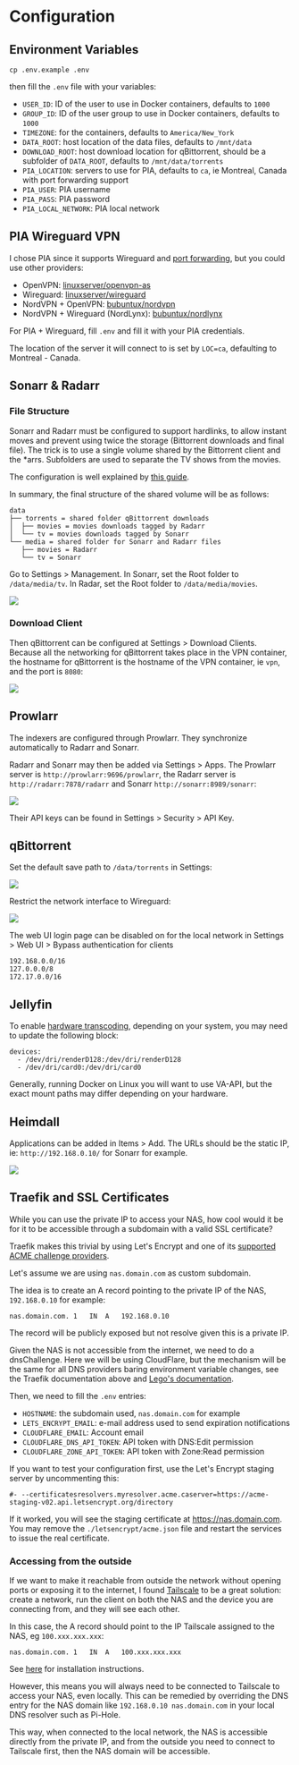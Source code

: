 # Configuration

## Environment Variables

`cp .env.example .env`

then fill the `.env` file with your variables:

- `USER_ID`: ID of the user to use in Docker containers, defaults to `1000`
- `GROUP_ID`: ID of the user group to use in Docker containers, defaults to `1000`
- `TIMEZONE`: for the containers, defaults to `America/New_York`
- `DATA_ROOT`: host location of the data files, defaults to `/mnt/data`
- `DOWNLOAD_ROOT`: host download location for qBittorrent, should be a subfolder of `DATA_ROOT`, defaults to `/mnt/data/torrents`
- `PIA_LOCATION`: servers to use for PIA, defaults to `ca`, ie Montreal, Canada with port forwarding support
- `PIA_USER`: PIA username
- `PIA_PASS`: PIA password
- `PIA_LOCAL_NETWORK`: PIA local network

## PIA Wireguard VPN

I chose PIA since it supports Wireguard and [port forwarding](https://github.com/thrnz/docker-wireguard-pia/issues/26#issuecomment-868165281),
but you could use other providers:

- OpenVPN: [linuxserver/openvpn-as](https://hub.docker.com/r/linuxserver/openvpn-as)
- Wireguard: [linuxserver/wireguard](https://hub.docker.com/r/linuxserver/wireguard)
- NordVPN + OpenVPN: [bubuntux/nordvpn](https://hub.docker.com/r/bubuntux/nordvpn/dockerfile)
- NordVPN + Wireguard (NordLynx): [bubuntux/nordlynx](https://hub.docker.com/r/bubuntux/nordlynx)

For PIA + Wireguard, fill `.env` and fill it with your PIA credentials.

The location of the server it will connect to is set by `LOC=ca`, defaulting to Montreal - Canada.

## Sonarr & Radarr

### File Structure

Sonarr and Radarr must be configured to support hardlinks, to allow instant moves and prevent using twice the storage 
(Bittorrent downloads and final file). The trick is to use a single volume shared by the Bittorrent client and the *arrs.
Subfolders are used to separate the TV shows from the movies.

The configuration is well explained by [this guide](https://trash-guides.info/Hardlinks/How-to-setup-for/Docker/).

In summary, the final structure of the shared volume will be as follows:

```
data
├── torrents = shared folder qBittorrent downloads
│  ├── movies = movies downloads tagged by Radarr
│  └── tv = movies downloads tagged by Sonarr
└── media = shared folder for Sonarr and Radarr files
   ├── movies = Radarr
   └── tv = Sonarr
```

Go to Settings > Management.
In Sonarr, set the Root folder to `/data/media/tv`.
In Radar, set the Root folder to `/data/media/movies`.

![](https://cdn.poupa.net/uploads/2022/03/root-folder.png)

### Download Client

Then qBittorrent can be configured at Settings > Download Clients. Because all the networking for qBittorrent takes
place in the VPN container, the hostname for qBittorrent is the hostname of the VPN container, ie `vpn`, and the port is `8080`:

![](https://cdn.poupa.net/uploads/2022/03/qbittorrent.png)

## Prowlarr

The indexers are configured through Prowlarr. They synchronize automatically to Radarr and Sonarr.

Radarr and Sonarr may then be added via Settings > Apps. The Prowlarr server is `http://prowlarr:9696/prowlarr`, the Radarr server
is `http://radarr:7878/radarr` and Sonarr `http://sonarr:8989/sonarr`:

![](https://cdn.poupa.net/uploads/2022/03/sonarr.png)

Their API keys can be found in Settings > Security > API Key.

## qBittorrent

Set the default save path to `/data/torrents` in Settings:

![](https://cdn.poupa.net/uploads/2022/03/path.png)

Restrict the network interface to Wireguard:

![](https://cdn.poupa.net/uploads/2022/03/wireguard.png)

The web UI login page can be disabled on for the local network in Settings > Web UI > Bypass authentication for clients

```
192.168.0.0/16
127.0.0.0/8
172.17.0.0/16
```

## Jellyfin

To enable [hardware transcoding](https://jellyfin.org/docs/general/administration/hardware-acceleration/), 
depending on your system, you may need to update the following block:

```    
devices:
  - /dev/dri/renderD128:/dev/dri/renderD128
  - /dev/dri/card0:/dev/dri/card0
```

Generally, running Docker on Linux you will want to use VA-API, but the exact mount paths may differ depending on your
hardware.

## Heimdall

Applications can be added in Items > Add. The URLs should be the static IP, ie: `http://192.168.0.10/` for Sonarr
for example.

![](https://cdn.poupa.net/uploads/2022/03/homepage.png)

## Traefik and SSL Certificates

While you can use the private IP to access your NAS, how cool would it be for it to be accessible through a subdomain
with a valid SSL certificate?

Traefik makes this trivial by using Let's Encrypt and one of its 
[supported ACME challenge providers](https://doc.traefik.io/traefik/https/acme/).

Let's assume we are using `nas.domain.com` as custom subdomain.

The idea is to create an A record pointing to the private IP of the NAS, `192.168.0.10` for example:
```
nas.domain.com.	1	IN	A	192.168.0.10
```

The record will be publicly exposed but not resolve given this is a private IP.

Given the NAS is not accessible from the internet, we need to do a dnsChallenge. 
Here we will be using CloudFlare, but the mechanism will be the same for all DNS providers 
baring environment variable changes, see the Traefik documentation above and [Lego's documentation](https://go-acme.github.io/lego/dns/).

Then, we need to fill the `.env` entries:

- `HOSTNAME`: the subdomain used, `nas.domain.com` for example
- `LETS_ENCRYPT_EMAIL`: e-mail address used to send expiration notifications
- `CLOUDFLARE_EMAIL`: Account email
- `CLOUDFLARE_DNS_API_TOKEN`: API token with DNS:Edit permission
- `CLOUDFLARE_ZONE_API_TOKEN`: API token with Zone:Read permission

If you want to test your configuration first, use the Let's Encrypt staging server by uncommenting this:
```
#- --certificatesresolvers.myresolver.acme.caserver=https://acme-staging-v02.api.letsencrypt.org/directory
```

If it worked, you will see the staging certificate at https://nas.domain.com. 
You may remove the `./letsencrypt/acme.json` file and restart the services to issue the real certificate.

### Accessing from the outside

If we want to make it reachable from outside the network without opening ports or exposing it to the internet, I found
[Tailscale](https://tailscale.com/) to be a great solution: create a network, run the client on both the NAS and the device
you are connecting from, and they will see each other. 

In this case, the A record should point to the IP Tailscale assigned to the NAS, eg `100.xxx.xxx.xxx`:
```
nas.domain.com.	1	IN	A	100.xxx.xxx.xxx
```

See [here](https://tailscale.com/kb/installation/) for installation instructions.

However, this means you will always need to be connected to Tailscale to access your NAS, even locally. 
This can be remedied by overriding the DNS entry for the NAS domain like `192.168.0.10 nas.domain.com` 
in your local DNS resolver such as Pi-Hole.

This way, when connected to the local network, the NAS is accessible directly from the private IP, 
and from the outside you need to connect to Tailscale first, then the NAS domain will be accessible.